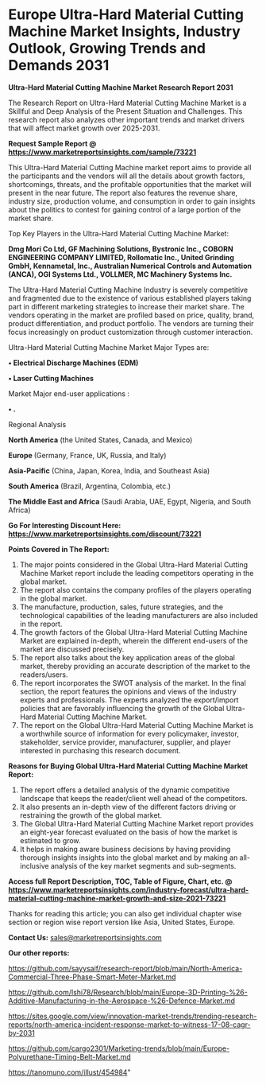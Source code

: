 # Europe Ultra-Hard Material Cutting Machine Market Insights, Industry Outlook, Growing Trends and Demands 2031

<strong>Ultra-Hard Material Cutting Machine Market Research Report 2031</strong>

The Research Report on Ultra-Hard Material Cutting Machine Market is a Skillful and Deep Analysis of the Present Situation and Challenges. This research report also analyzes other important trends and market drivers that will affect market growth over 2025-2031.

<strong>Request Sample Report @ <a href=https://www.marketreportsinsights.com/sample/73221>https://www.marketreportsinsights.com/sample/73221</a></strong>

This Ultra-Hard Material Cutting Machine market report aims to provide all the participants and the vendors will all the details about growth factors, shortcomings, threats, and the profitable opportunities that the market will present in the near future. The report also features the revenue share, industry size, production volume, and consumption in order to gain insights about the politics to contest for gaining control of a large portion of the market share.

Top Key Players in the Ultra-Hard Material Cutting Machine Market:

<strong>Dmg Mori Co Ltd, GF Machining Solutions, Bystronic Inc., COBORN ENGINEERING COMPANY LIMITED, Rollomatic Inc., United Grinding GmbH, Kennametal, Inc., Australian Numerical Controls and Automation (ANCA), OGI Systems Ltd., VOLLMER, MC Machinery Systems Inc.</strong>

The Ultra-Hard Material Cutting Machine Industry is severely competitive and fragmented due to the existence of various established players taking part in different marketing strategies to increase their market share. The vendors operating in the market are profiled based on price, quality, brand, product differentiation, and product portfolio. The vendors are turning their focus increasingly on product customization through customer interaction.

Ultra-Hard Material Cutting Machine Market Major Types are:

<strong>• Electrical Discharge Machines (EDM)

• Laser Cutting Machines</strong>

Market Major end-user applications :

<strong>• .</strong>

Regional Analysis

</u><strong><b>North America</b></strong> (the United States, Canada, and Mexico)

<strong><b>Europe </b></strong>(Germany, France, UK, Russia, and Italy)

<strong><b>Asia-Pacific</b></strong> (China, Japan, Korea, India, and Southeast Asia)

<strong><b>South America</b></strong> (Brazil, Argentina, Colombia, etc.)

<strong><b>The Middle East and Africa</b></strong> (Saudi Arabia, UAE, Egypt, Nigeria, and South Africa)

<strong>Go For Interesting Discount Here: <a href=https://www.marketreportsinsights.com/discount/73221>https://www.marketreportsinsights.com/discount/73221</a></strong>

<strong>Points Covered in The Report:</strong>
<ol>
  <li>The major points considered in the Global Ultra-Hard Material Cutting Machine Market report include the leading competitors operating in the global market.</li>
  <li>The report also contains the company profiles of the players operating in the global market.</li>
  <li>The manufacture, production, sales, future strategies, and the technological capabilities of the leading manufacturers are also included in the report.</li>
  <li>The growth factors of the Global Ultra-Hard Material Cutting Machine Market are explained in-depth, wherein the different end-users of the market are discussed precisely.</li>
  <li>The report also talks about the key application areas of the global market, thereby providing an accurate description of the market to the readers/users.</li>
  <li>The report incorporates the SWOT analysis of the market. In the final section, the report features the opinions and views of the industry experts and professionals. The experts analyzed the export/import policies that are favorably influencing the growth of the Global Ultra-Hard Material Cutting Machine Market.</li>
  <li>The report on the Global Ultra-Hard Material Cutting Machine Market is a worthwhile source of information for every policymaker, investor, stakeholder, service provider, manufacturer, supplier, and player interested in purchasing this research document.</li>
</ol>
<strong>Reasons for Buying Global Ultra-Hard Material Cutting Machine Market Report:</strong>

<ol>
  <li>The report offers a detailed analysis of the dynamic competitive landscape that keeps the reader/client well ahead of the competitors.</li>
  <li>It also presents an in-depth view of the different factors driving or restraining the growth of the global market.</li>
  <li>The Global Ultra-Hard Material Cutting Machine Market report provides an eight-year forecast evaluated on the basis of how the market is estimated to grow.</li>
  <li>It helps in making aware business decisions by having providing thorough insights insights into the global market and by making an all-inclusive analysis of the key market segments and sub-segments.</li>
</ol>
<strong>Access full Report Description, TOC, Table of Figure, Chart, etc. @ <a href=https://www.marketreportsinsights.com/industry-forecast/ultra-hard-material-cutting-machine-market-growth-and-size-2021-73221>https://www.marketreportsinsights.com/industry-forecast/ultra-hard-material-cutting-machine-market-growth-and-size-2021-73221</a></strong>


Thanks for reading this article; you can also get individual chapter wise section or region wise report version like Asia, United States, Europe.

<strong>Contact Us:</strong>
sales@marketreportsinsights.com

<strong>Our other reports:</strong>

<a href=https://github.com/sayysaif/research-report/blob/main/North-America-Commercial-Three-Phase-Smart-Meter-Market.md>https://github.com/sayysaif/research-report/blob/main/North-America-Commercial-Three-Phase-Smart-Meter-Market.md</a>

<a href=https://github.com/Ishi78/Research/blob/main/Europe-3D-Printing-%26-Additive-Manufacturing-in-the-Aerospace-%26-Defence-Market.md>https://github.com/Ishi78/Research/blob/main/Europe-3D-Printing-%26-Additive-Manufacturing-in-the-Aerospace-%26-Defence-Market.md</a>

<a href=https://sites.google.com/view/innovation-market-trends/trending-research-reports/north-america-incident-response-market-to-witness-17-08-cagr-by-2031>https://sites.google.com/view/innovation-market-trends/trending-research-reports/north-america-incident-response-market-to-witness-17-08-cagr-by-2031</a>

<a href=https://github.com/cargo2301/Marketing-trends/blob/main/Europe-Polyurethane-Timing-Belt-Market.md>https://github.com/cargo2301/Marketing-trends/blob/main/Europe-Polyurethane-Timing-Belt-Market.md</a>

<a href=https://tanomuno.com/illust/454984>https://tanomuno.com/illust/454984</a>"
